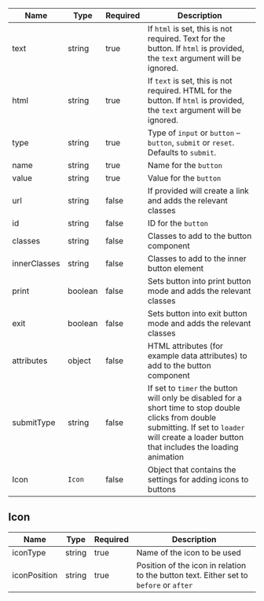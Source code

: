 | Name         | Type    | Required | Description                                                                                                                                                                                          |
| ------------ | ------- | -------- | ---------------------------------------------------------------------------------------------------------------------------------------------------------------------------------------------------- |
| text         | string  | true     | If `html` is set, this is not required. Text for the button. If `html` is provided, the `text` argument will be ignored.                                                                             |
| html         | string  | true     | If `text` is set, this is not required. HTML for the button. If `html` is provided, the `text` argument will be ignored.                                                                             |
| type         | string  | true     | Type of `input` or `button` – `button`, `submit` or `reset`. Defaults to `submit`.                                                                                                                   |
| name         | string  | true     | Name for the `button`                                                                                                                                                                                |
| value        | string  | true     | Value for the `button`                                                                                                                                                                               |
| url          | string  | false    | If provided will create a link and adds the relevant classes                                                                                                                                         |
| id           | string  | false    | ID for the `button`                                                                                                                                                                                  |
| classes      | string  | false    | Classes to add to the button component                                                                                                                                                               |
| innerClasses | string  | false    | Classes to add to the inner button element                                                                                                                                                           |
| print        | boolean | false    | Sets button into print button mode and adds the relevant classes                                                                                                                                     |
| exit         | boolean | false    | Sets button into exit button mode and adds the relevant classes                                                                                                                                      |
| attributes   | object  | false    | HTML attributes (for example data attributes) to add to the button component                                                                                                                         |
| submitType   | string  | false    | If set to `timer` the button will only be disabled for a short time to stop double clicks from double submitting. If set to `loader` will create a loader button that includes the loading animation |
| Icon         | `Icon`  | false    | Object that contains the settings for adding icons to buttons                                                                                                                                        |

## Icon

| Name         | Type   | Required | Description                                                                            |
| ------------ | ------ | -------- | -------------------------------------------------------------------------------------- |
| iconType     | string | true     | Name of the icon to be used                                                            |
| iconPosition | string | true     | Position of the icon in relation to the button text. Either set to `before` or `after` |
